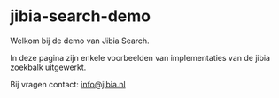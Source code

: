 # jibia-search-demo

Welkom bij de demo van Jibia Search. 

In deze pagina zijn enkele voorbeelden van implementaties van de jibia zoekbalk uitgewerkt.

Bij vragen contact: info@jibia.nl
